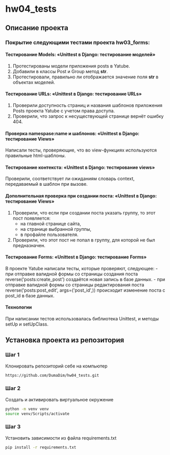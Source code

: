 # hw04_tests
## Описание проекта
### Покрытие следующими тестами проекта hw03_forms:
#### Тестирование Models: «Unittest в Django: тестирование моделей»
1. Протестированы модели приложения posts в Yatube.
2. Добавили в классы Post и Group метод __str__.
3. Протестировали, правильно ли отображается значение поля __str__ в объектах моделей.

#### Тестирование URLs: «Unittest в Django: тестирование URLs»
1. Проверили доступность страниц и названия шаблонов приложения Posts проекта Yatube с учетом права доступа.
2. Проверили, что запрос к несуществующей странице вернёт ошибку 404.

#### Проверка namespase:name и шаблонов: «Unittest в Django: тестирование Views»
   Написали тесты, проверяющие, что во view-функциях используются правильные html-шаблоны.

#### Тестирование контекста: «Unittest в Django: тестирование views»
   Проверили, соответствует ли ожиданиям словарь context, передаваемый в шаблон при вызове.

#### Дополнительная проверка при создании поста: «Unittest в Django: тестирование Views»
1. Проверили, что если при создании поста указать группу, то этот пост появляется:
    - на главной странице сайта,
    - на странице выбранной группы,
    - в профайле пользователя.
2. Проверили, что этот пост не попал в группу, для которой не был предназначен.

#### Тестирование Forms: «Unittest в Django: тестирование Forms»
   В проекте Yatube написали тесты, которые проверяют, следующее:
    - при отправке валидной формы со страницы создания поста reverse('posts:create_post') 
    создаётся новая запись в базе данных.
    - при отправке валидной формы со страницы редактирования поста reverse('posts:post_edit', args=('post_id',)) 
    происходит изменение поста с post_id в базе данных.

#### Технологии
   При написании тестов использовалась библиотека Unittest, и методы setUp и setUpClass.

## Установка проекта из репозитория
### Шаг 1
Клонировать репозиторий себе на компьютер
```bash
https://github.com/DumaDim/hw04_tests.git
```

### Шаг 2
Создать и активировать виртуальное окружение
```bash
python -m venv venv
source venv/Scripts/activate
```

### Шаг 3
Установить зависимости из файла requirements.txt
```bash
pip install -r requirements.txt
```

